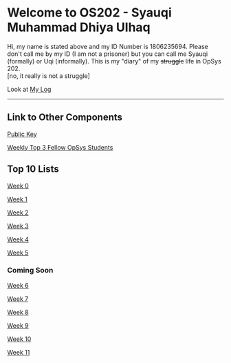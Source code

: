 # Welcome to OS202 - Syauqi Muhammad Dhiya Ulhaq
Hi, my name is stated above and my ID Number is 1806235694. Please don't call me by my ID
(I am not a prisoner) but you can call me Syauqi (formally) or Uqi (informally). This is my "diary" of my <strike>struggle</strike> life in OpSys 202.<br>
[no, it really is not a struggle]

Look at [My Log](https://qiwqiw.github.io/os202/TXT/mylog.txt)

---
## Link to Other Components
[Public Key](/os202/TXT/mypubkey.txt)

[Weekly Top 3 Fellow OpSys Students](/os202/TXT/myrank.txt)
## Top 10 Lists
[Week 0](/os202/W00)

[Week 1](/os202/W01)

[Week 2](/os202/W02)

[Week 3](/os202/W03)

[Week 4](/os202/W04)

[Week 5](/os202/W05)

### Coming Soon
[Week 6](/os202/#)

[Week 7](/os202/#)

[Week 8](/os202/#)

[Week 9](/os202/#)

[Week 10](/os202/#)

[Week 11](/os202/#)
